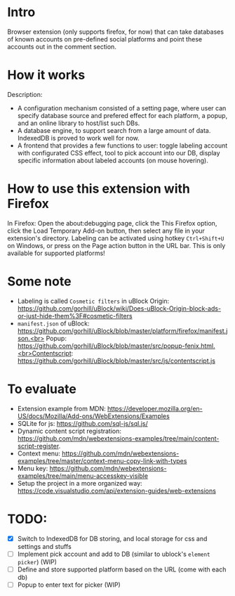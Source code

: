 

# Intro
Browser extension (only supports firefox, for now) that can take databases of known accounts on pre-defined social platforms and point these accounts out in the comment section.

# How it works
Description:
- A configuration mechanism consisted of a setting page, where user can specify database source and prefered effect for each platform, a popup, and an online library to host/list such DBs.
- A database engine, to support search from a large amount of data. IndexedDB is proved to work well for now.
- A frontend that provides a few functions to user: toggle labeling account with configurated CSS effect, tool to pick account into our DB, display specific information about labeled accounts (on mouse hovering).


# How to use this extension with Firefox
In Firefox: Open the about:debugging page, click the This Firefox option, click the Load Temporary Add-on button, then select any file in your extension's directory.
Labeling can be activated using hotkey `Ctrl+Shift+U` on Windows, or press on the Page action button in the URL bar. This is only available for supported platforms!

# Some note
- Labeling is called `Cosmetic filters` in uBlock Origin: https://github.com/gorhill/uBlock/wiki/Does-uBlock-Origin-block-ads-or-just-hide-them%3F#cosmetic-filters
- `manifest.json` of uBlock: https://github.com/gorhill/uBlock/blob/master/platform/firefox/manifest.json.<br> 
Popup: https://github.com/gorhill/uBlock/blob/master/src/popup-fenix.html.<br>Contentscript: https://github.com/gorhill/uBlock/blob/master/src/js/contentscript.js


# To evaluate
- Extension example from MDN: https://developer.mozilla.org/en-US/docs/Mozilla/Add-ons/WebExtensions/Examples
- SQLite for js: https://github.com/sql-js/sql.js/
- Dynamic content script registration: https://github.com/mdn/webextensions-examples/tree/main/content-script-register. 
- Context menu: https://github.com/mdn/webextensions-examples/tree/master/context-menu-copy-link-with-types
- Menu key: https://github.com/mdn/webextensions-examples/tree/main/menu-accesskey-visible
- Setup the project in a more organized way: https://code.visualstudio.com/api/extension-guides/web-extensions

# TODO:
- [x] Switch to IndexedDB for DB storing, and local storage for css and settings and stuffs
- [ ] Implement pick account and add to DB (similar to ublock's `element picker`) (WIP)
- [ ] Define and store supported platform based on the URL (come with each db)
- [ ] Popup to enter text for picker (WIP)